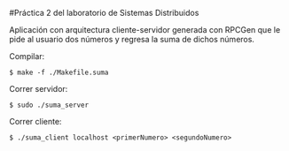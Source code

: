 #Práctica 2 del laboratorio de Sistemas Distribuidos

Aplicación con arquitectura cliente-servidor generada con RPCGen que le pide al usuario dos números y regresa la suma de dichos números.

Compilar:

	$ make -f ./Makefile.suma

Correr servidor:

	$ sudo ./suma_server

Correr cliente:

	$ ./suma_client localhost <primerNumero> <segundoNumero>
